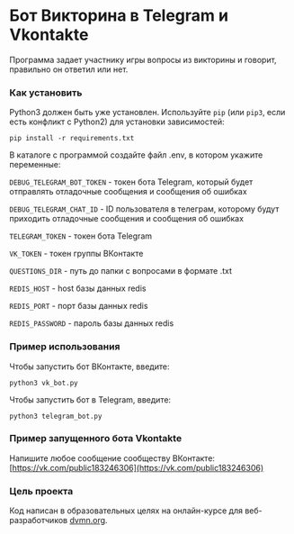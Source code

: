 # Бот Викторина в Telegram и Vkontakte

Программа задает участнику игры вопросы из викторины и говорит, правильно он ответил или нет.

### Как установить
Python3 должен быть уже установлен. 
Используйте `pip` (или `pip3`, если есть конфликт с Python2) для установки зависимостей:
```
pip install -r requirements.txt
```
В каталоге с программой создайте файл .env, в котором укажите переменные:

`DEBUG_TELEGRAM_BOT_TOKEN`  - токен бота Telegram, который будет отправлять отладочные сообщения и сообщения об ошибках

`DEBUG_TELEGRAM_CHAT_ID`  - ID пользователя в телеграм, которому будут приходить отладочные сообщения и сообщения об ошибках

`TELEGRAM_TOKEN` - токен бота Telegram

`VK_TOKEN` - токен группы ВКонтакте

`QUESTIONS_DIR` - путь до папки с вопросами в формате .txt

`REDIS_HOST` - host базы данных redis

`REDIS_PORT` - порт базы данных redis

`REDIS_PASSWORD` - пароль базы данных redis


### Пример использования

Чтобы запустить бот ВКонтакте, введите:
```
python3 vk_bot.py
```

Чтобы запустить бот в Telegram, введите:
```
python3 telegram_bot.py
```

### Пример запущенного бота Vkontakte
Напишите любое сообщение сообществу ВКонтакте:
[https://vk.com/public183246306](https://vk.com/public183246306)


### Цель проекта

Код написан в образовательных целях на онлайн-курсе для веб-разработчиков [dvmn.org](https://dvmn.org/).

